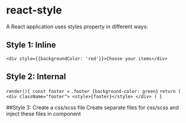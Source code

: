 # react-style
A React application uses styles property in different ways:

## Style 1: Inline
`<div style={{backgroundColor: 'red'}}>Choose your items</div>`

## Style 2: Internal 
  `render(){
        const footer =` `.footer {background-color: green}`
        `return (
            <div className="footer">
            <style>{footer}</style>
            </div>
        )
    }`


##Style 3: Create a css/scss file 
Create separate files for css/scss and inject these files in component